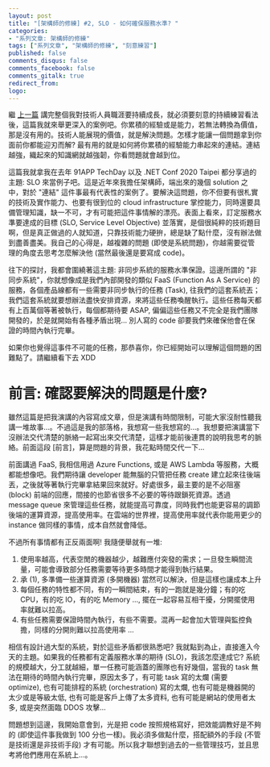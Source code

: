 ```yaml
---
layout: post
title: "[架構師的修練] #2, SLO - 如何確保服務水準? "
categories:
- "系列文章: 架構師的修練"
tags: ["系列文章", "架構師的修練", "刻意練習"]
published: false
comments_disqus: false
comments_facebook: false
comments_gitalk: true
redirect_from:
logo: 
---
```


繼 [上一篇]() 講完整個我對技術人員職涯要持續成長，就必須要刻意的持續練習看法後，這篇我就來舉更深入的案例吧。你累積的經驗或是能力，若無法轉換為價值，那是沒有用的。技術人能展現的價值，就是解決問題。怎樣才能讓一個問題拿到你面前你都能迎刃而解? 最有用的就是如何將你累積的經驗能力串起來的連結。連結越強，織起來的知識網就越強韌，你看問題就會越到位。

這篇我就拿我在去年 91APP TechDay 以及 .NET Conf 2020 Taipei 都分享過的主題: SLO 來當例子吧。這是近年來我擔任架構師，端出來的幾個 solution 之中，對於 "連結" 這件事最有代表性的案例了。要解決這問題，你不但要有很札實的技術及實作能力、也要有很到位的 cloud infrastructure 掌控能力，同時還要具備管理知識，缺一不可，才有可能把這件事情解的漂亮。表面上看來，訂定服務水準要達成的目標 (SLO, Service Level Objective) 並落實，是個很純粹的技術題目啊，但是真正做過的人就知道，只靠技術能力硬拚，總是缺了點什麼，沒有辦法做到盡善盡美。我自己的心得是，越複雜的問題 (即使是系統問題)，你越需要從管理的角度去思考怎麼解決他 (當然最後還是要寫成 code)。

<!--more-->

往下的探討，我都會圍繞著這主題: 非同步系統的服務水準保證。這邊所謂的 "非同步系統"，你就想像成是我們內部開發的類似 FaaS (Function As A Service) 的服務，各個產品線都有一些需要非同步執行的任務 (Task), 往我們的這套系統丟；我們這套系統就要想辦法盡快安排資源，來將這些任務喚醒執行。這些任務每天都有上百萬個等著被執行，每個都期待要 ASAP, 偏偏這些任務又不完全是我們團隊開發的，於是就開始有各種矛盾出現... 別人寫的 code 卻要我們來確保他會在保證的時間內執行完畢。

如果你也覺得這事件不可能的任務，那恭喜你，你已經開始可以理解這個問題的困難點了。請繼續看下去 XDD


# 前言: 確認要解決的問題是什麼?

雖然這篇是把我演講的內容寫成文章，但是演講有時間限制，可能大家沒耐性聽我講一堆故事...。不過這是我的部落格，我想寫一些我想寫的...。我想要把演講當下沒辦法交代清楚的脈絡一起寫出來交代清楚，這樣才能前後連貫的說明我思考的脈絡。前面這段 [前言]，算是問題的背景，我花點時間交代一下...

前面講過 FaaS, 我相信用過 Azure Functions, 或是 AWS Lambda 等服務，大概都能想像吧。我們期待讓 developer 能無腦的只管把任務 create 建立起來往後端丟，之後就等著執行完畢拿結果回來就好。好處很多，最主要的是不必阻塞 (block) 前端的回應，間接的也節省很多不必要的等待跟鎖死資源。透過 message queue 來管理這些任務，就能提高可靠度，同時我們也能更容易的調節後端的運算資源，提高使用率。在雲端的世界裡，提高使用率就代表你能用更少的 instance 做同樣的事情，成本自然就會降低。

不過所有事情都有正反兩面啊! 我隨便舉就有一堆:

1. 使用率越高，代表空閒的機器越少，越難應付突發的需求；一旦發生瞬間流量，可能會導致部分任務需要等待更多時間才能得到執行結果。
1. 承 (1), 多準備一些運算資源 (多開機器) 當然可以解決，但是這樣也讓成本上升
1. 每個任務的特性都不同，有的一瞬間結束，有的一跑就是幾分鐘；有的吃 CPU，有的吃 IO，有的吃 Memory ..., 擺在一起容易互相干擾，分開擺使用率就難以拉高。
1. 有些任務需要保證時間內執行，有些不需要。混再一起會加大管理與監控負擔，同樣的分開則難以拉高使用率
...

相信有設計過大型的系統，對於這些矛盾都很熟悉吧? 我就點到為止，直接進入今天的主題。如果我的任務都有定義服務水準的期待 (SLO)，我該怎麼達成它? 系統的規模越大，分工就越細，單一任務可能涵蓋的團隊也有好幾個，當我的 task 無法在期待的時間內執行完畢，原因太多了，有可能 task 寫的太爛 (需要 optimize), 也有可能排程的系統 (orchestration) 寫的太爛, 也有可能是機器開的太少或是等級太低, 也有可能是客戶上傳了太多資料, 也有可能是網站的使用者太多, 或是突然面臨 DDOS 攻擊...

問題想到這邊，我開始意會到，光是把 code 按照規格寫好，把效能調教好是不夠的 (即使這件事我做到 100 分也一樣)。我必須多做點什麼，搭配額外的手段 (不管是技術還是非技術手段) 才有可能。所以我才聯想到過去的一些管理技巧，並且思考將他們應用在系統上...。





